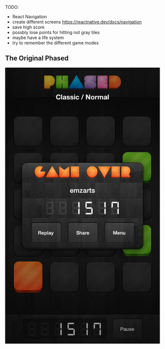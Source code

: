 TODO: 
* React Navigation
* create different screens https://reactnative.dev/docs/navigation
* save high score 
* possbly lose points for hitting not gray tiles 
* maybe have a life system
* try to remember the different game modes

## The Original Phased 

![Screenshot of the game over menu for the original Phased app](/assets/images/phased_original.JPG)